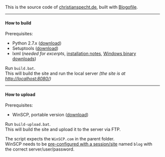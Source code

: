 This is the source code of [christianspecht.de](http://christianspecht.de), built with [Blogofile](http://www.blogofile.com/).

---

#### How to build

Prerequisites:

- Python 2.7.x ([download](http://www.python.org/download/releases/2.7.3/))
- Setuptools ([download](http://pypi.python.org/pypi/setuptools#downloads))
- lxml (*needed for excerpts*, [installation notes](http://lxml.de/installation.html#installation), [Windows binary downloads](http://www.lfd.uci.edu/~gohlke/pythonlibs/#lxml))

Run `build.bat`.  
This will build the site and run the local server *(the site is at [http://localhost:8080/](http://localhost:8080/))*

---

#### How to upload

Prerequisites:

- WinSCP, portable version ([download](http://winscp.net/eng/download.php))

Run `build-upload.bat`.  
This will build the site and upload it to the server via FTP.

The script expects the `WinSCP.com` in the parent folder.  
WinSCP needs to be [pre-configured with a session/site](http://winscp.net/eng/docs/session_configuration#site) named `blog` with the correct server/user/password.
